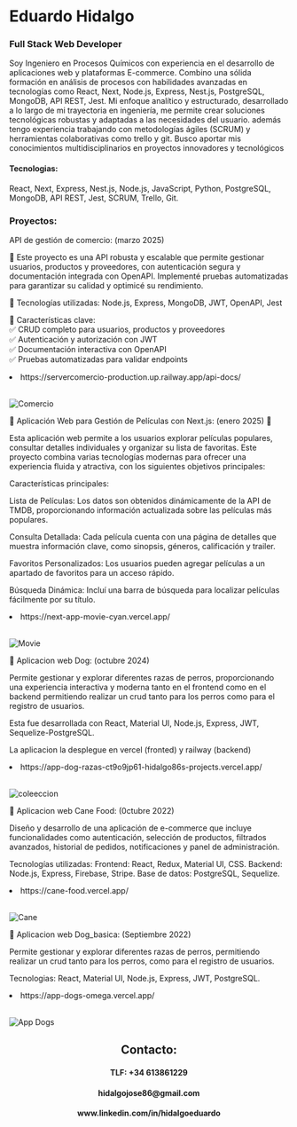 <h1>Eduardo Hidalgo</h1>

<h3>Full Stack Web Developer</h3>

Soy Ingeniero en Procesos Químicos  con experiencia en el desarrollo de aplicaciones web y plataformas E-commerce. Combino una sólida formación en análisis de procesos con habilidades avanzadas en tecnologías como React, Next, Node.js, Express, Nest.js, PostgreSQL, MongoDB,  API REST, Jest. Mi enfoque analítico y estructurado, desarrollado a lo largo de mi trayectoria en ingeniería, me permite crear soluciones tecnológicas robustas y adaptadas a las necesidades del usuario. además tengo experiencia trabajando con metodologías ágiles (SCRUM) y herramientas colaborativas como trello y git. Busco aportar mis conocimientos multidisciplinarios en proyectos innovadores y tecnológicos

<h4>Tecnologias:</h4>
React, Next, Express, Nest.js, Node.js, JavaScript, Python, PostgreSQL, MongoDB,  API REST, Jest, SCRUM, Trello, Git.

<h3>Proyectos:</h3>

 
API de gestión de comercio: (marzo 2025)

🚀 Este proyecto es una API robusta y escalable que permite gestionar usuarios, productos y proveedores, con autenticación segura y documentación integrada con OpenAPI. Implementé pruebas automatizadas para garantizar su calidad y optimicé su rendimiento.</br>

🔹 Tecnologías utilizadas: Node.js, Express, MongoDB, JWT, OpenAPI, Jest</br>

🔹 Características clave:</br>
 ✅ CRUD completo para usuarios, productos y proveedores</br>
 ✅ Autenticación y autorización con JWT</br>
 ✅ Documentación interactiva con OpenAPI</br>
 ✅ Pruebas automatizadas para validar endpoints

<li>https://servercomercio-production.up.railway.app/api-docs/</li></br>

![Comercio](https://firebasestorage.googleapis.com/v0/b/hidalgo-83f55.appspot.com/o/App_comercio.jpg?alt=media&token=249452f7-2a97-4c9a-b729-e898135aa7e9)




🎥 Aplicación Web para Gestión de Películas con Next.js: (enero 2025) 🌟

Esta aplicación web permite a los usuarios explorar películas populares, consultar detalles individuales y organizar su lista de favoritas. Este proyecto combina varias tecnologías modernas para ofrecer una experiencia fluida y atractiva, con los siguientes objetivos principales:

Características principales:

Lista de Películas: Los datos son obtenidos dinámicamente de la API de TMDB, proporcionando información actualizada sobre las películas más populares.

Consulta Detallada: Cada película cuenta con una página de detalles que muestra información clave, como sinopsis, géneros, calificación y trailer.

Favoritos Personalizados: Los usuarios pueden agregar películas a un apartado de favoritos para un acceso rápido.

Búsqueda Dinámica: Incluí una barra de búsqueda para localizar películas fácilmente por su título.

<li>https://next-app-movie-cyan.vercel.app/</li></br>


![Movie](https://firebasestorage.googleapis.com/v0/b/hidalgo-83f55.appspot.com/o/App_movie.jpg?alt=media&token=bd5dd3a5-e38f-438d-a029-8bcf80accfb7)



🎯 Aplicacion web Dog: (octubre 2024)

Permite gestionar y explorar diferentes razas de perros, proporcionando una experiencia interactiva y moderna tanto en el frontend como en el backend permitiendo realizar un crud tanto para los perros como para el registro de usuarios.

Esta fue desarrollada con React, Material UI, Node.js, Express, JWT, Sequelize-PostgreSQL. 

La aplicacion la desplegue en vercel (fronted) y railway (backend)

<li>https://app-dog-razas-ct9o9jp61-hidalgo86s-projects.vercel.app/</li></br>

![coleeccion](https://firebasestorage.googleapis.com/v0/b/hidalgo-83f55.appspot.com/o/App_Coleccion.png?alt=media&token=ae773fc3-44b5-439a-aa8e-0932493e10f4)


🎯 Aplicacion web Cane Food: (0ctubre 2022)

Diseño y desarrollo de una aplicación de e-commerce que incluye funcionalidades como autenticación, selección de productos, filtrados avanzados, historial de pedidos, notificaciones y panel de administración.

Tecnologías utilizadas:
Frontend: React, Redux, Material UI, CSS.
Backend: Node.js, Express, Firebase, Stripe.
Base de datos: PostgreSQL, Sequelize.

<li>https://cane-food.vercel.app/</li></br>

![Cane](https://firebasestorage.googleapis.com/v0/b/hidalgo-83f55.appspot.com/o/cane-food.png?alt=media&token=a1c27c0e-772e-404e-baec-1d2535e11f7b)


🎯 Aplicacion web Dog_basica: (Septiembre 2022)

Permite gestionar y explorar diferentes razas de perros, permitiendo realizar un crud tanto para los perros, como para el registro de usuarios.

Tecnologias: React, Material UI, Node.js, Express, JWT, PostgreSQL.

<li>https://app-dogs-omega.vercel.app/</li></br>

![App Dogs](https://firebasestorage.googleapis.com/v0/b/hidalgo-83f55.appspot.com/o/App%20Dogs.png?alt=media&token=4725ab5f-a599-4cfa-9f45-2fb0dade738d)</br>


<div style="text-align: center;">
<h2>Contacto:</h>
<h4>TLF: +34 613861229</h4>
<h4>hidalgojose86@gmail.com</h4>
<h4>www.linkedin.com/in/hidalgoeduardo</h4>
</div>
